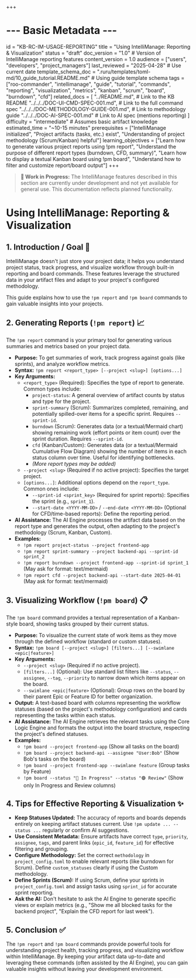 +++
# --- Basic Metadata ---
id = "KB-RC-IM-USAGE-REPORTING"
title = "Using IntelliManage: Reporting & Visualization"
status = "draft"
doc_version = "1.0" # Version of IntelliManage reporting features
content_version = 1.0
audience = ["users", "developers", "project_managers"]
last_reviewed = "2025-04-28" # Use current date
template_schema_doc = ".ruru/templates/toml-md/10_guide_tutorial.README.md" # Using guide template schema
tags = ["roo-commander", "intellimanage", "guide", "tutorial", "commands", "reporting", "visualization", "metrics", "kanban", "scrum", "board", "burndown", "cfd"]
related_docs = [
    "../README.md", # Link to the KB README
    "../../../DOC-UI-CMD-SPEC-001.md", # Link to the full command spec
    "../../../DOC-METHODOLOGY-GUIDE-001.md", # Link to methodology guide
    "../../../DOC-AI-SPEC-001.md" # Link to AI spec (mentions reporting)
    ]
difficulty = "intermediate" # Assumes basic artifact knowledge
estimated_time = "~10-15 minutes"
prerequisites = ["IntelliManage initialized", "Project artifacts (tasks, etc.) exist", "Understanding of project methodology (Scrum/Kanban) helpful"]
learning_objectives = ["Learn how to generate various project reports using !pm report", "Understand the purpose of different report types (burndown, CFD, summary)", "Learn how to display a textual Kanban board using !pm board", "Understand how to filter and customize report/board output"]
+++
> **🚧 Work in Progress:** The IntelliManage features described in this section are currently under development and not yet available for general use. This documentation reflects planned functionality.

# Using IntelliManage: Reporting & Visualization

## 1. Introduction / Goal 🎯

IntelliManage doesn't just store your project data; it helps you understand project status, track progress, and visualize workflow through built-in reporting and board commands. These features leverage the structured data in your artifact files and adapt to your project's configured methodology.

This guide explains how to use the `!pm report` and `!pm board` commands to gain valuable insights into your projects.

## 2. Generating Reports (`!pm report`) 📈

The `!pm report` command is your primary tool for generating various summaries and metrics based on your project data.

*   **Purpose:** To get summaries of work, track progress against goals (like sprints), and analyze workflow metrics.
*   **Syntax:** `!pm report <report_type> [--project <slug>] [options...]`
*   **Key Arguments:**
    *   `<report_type>` (Required): Specifies the type of report to generate. Common types include:
        *   `project-status`: A general overview of artifact counts by status and type for the project.
        *   `sprint-summary` (Scrum): Summarizes completed, remaining, and potentially spilled-over items for a specific sprint. Requires `--sprint-id`.
        *   `burndown` (Scrum): Generates data (or a textual/Mermaid chart) showing remaining work (effort points or item count) over the sprint duration. Requires `--sprint-id`.
        *   `cfd` (Kanban/Custom): Generates data (or a textual/Mermaid Cumulative Flow Diagram) showing the number of items in each status column over time. Useful for identifying bottlenecks.
        *   *(More report types may be added)*
    *   `--project <slug>` (Required if no active project): Specifies the target project.
    *   `[options...]`: Additional options depend on the `report_type`. Common ones include:
        *   `--sprint-id <sprint_key>` (Required for sprint reports): Specifies the sprint (e.g., `sprint_1`).
        *   `--start-date <YYYY-MM-DD>` / `--end-date <YYYY-MM-DD>` (Optional for CFD/time-based reports): Define the reporting period.
*   **AI Assistance:** The AI Engine processes the artifact data based on the report type and generates the output, often adapting to the project's methodology (Scrum, Kanban, Custom).
*   **Examples:**
    *   `!pm report project-status --project frontend-app`
    *   `!pm report sprint-summary --project backend-api --sprint-id sprint_2`
    *   `!pm report burndown --project frontend-app --sprint-id sprint_1` (May ask for format: text/mermaid)
    *   `!pm report cfd --project backend-api --start-date 2025-04-01` (May ask for format: text/mermaid)

## 3. Visualizing Workflow (`!pm board`) 📋

The `!pm board` command provides a textual representation of a Kanban-style board, showing tasks grouped by their current status.

*   **Purpose:** To visualize the current state of work items as they move through the defined workflow (standard or custom statuses).
*   **Syntax:** `!pm board [--project <slug>] [filters...] [--swimlane <epic|feature>]`
*   **Key Arguments:**
    *   `--project <slug>` (Required if no active project).
    *   `[filters...]` (Optional): Use standard list filters like `--status`, `--assignee`, `--tag`, `--priority` to narrow down which items appear on the board.
    *   `--swimlane <epic|feature>` (Optional): Group rows on the board by their parent Epic or Feature ID for better organization.
*   **Output:** A text-based board with columns representing the workflow statuses (based on the project's methodology configuration) and cards representing the tasks within each status.
*   **AI Assistance:** The AI Engine retrieves the relevant tasks using the Core Logic Engine and formats the output into the board structure, respecting the project's defined statuses.
*   **Examples:**
    *   `!pm board --project frontend-app` (Show all tasks on the board)
    *   `!pm board --project backend-api --assignee "User:Bob"` (Show Bob's tasks on the board)
    *   `!pm board --project frontend-app --swimlane feature` (Group tasks by Feature)
    *   `!pm board --status "🔵 In Progress" --status "🟣 Review"` (Show only In Progress and Review columns)

## 4. Tips for Effective Reporting & Visualization ✨

*   **Keep Statuses Updated:** The accuracy of reports and boards depends entirely on keeping artifact statuses current. Use `!pm update ... --status ...` regularly or confirm AI suggestions.
*   **Use Consistent Metadata:** Ensure artifacts have correct `type`, `priority`, `assignee`, `tags`, and parent links (`epic_id`, `feature_id`) for effective filtering and grouping.
*   **Configure Methodology:** Set the correct `methodology` in `project_config.toml` to enable relevant reports (like burndown for Scrum). Define `custom_statuses` clearly if using the Custom methodology.
*   **Define Sprints (Scrum):** If using Scrum, define your sprints in `project_config.toml` and assign tasks using `sprint_id` for accurate sprint reporting.
*   **Ask the AI:** Don't hesitate to ask the AI Engine to generate specific views or explain metrics (e.g., "Show me all blocked tasks for the backend project", "Explain the CFD report for last week").

## 5. Conclusion ✅

The `!pm report` and `!pm board` commands provide powerful tools for understanding project health, tracking progress, and visualizing workflow within IntelliManage. By keeping your artifact data up-to-date and leveraging these commands (often assisted by the AI Engine), you can gain valuable insights without leaving your development environment.